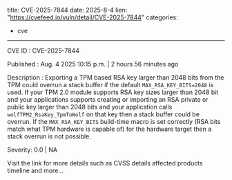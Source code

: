  
title: CVE-2025-7844
date: 2025-8-4
lien: "https://cvefeed.io/vuln/detail/CVE-2025-7844"
categories:
  - cve
---

CVE ID : CVE-2025-7844

Published :  Aug. 4
2025
10:15 p.m. | 2 hours
56 minutes ago

Description : Exporting a TPM based RSA key larger than 2048 bits from the TPM could overrun a stack buffer if the default `MAX_RSA_KEY_BITS=2048` is used. If your TPM 2.0 module supports RSA key sizes larger than 2048 bit and your applications supports creating or importing an RSA private or public key larger than 2048 bits and your application calls `wolfTPM2_RsaKey_TpmToWolf` on that key
then a stack buffer could be overrun. If the `MAX_RSA_KEY_BITS` build-time macro is set correctly (RSA bits match what TPM hardware is capable of) for the hardware target
then a stack overrun is not possible.

Severity: 0.0 | NA

Visit the link for more details
such as CVSS details
affected products
timeline
and more...
